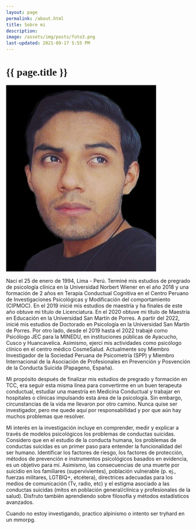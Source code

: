 ```yaml
---
layout: page
permalink: /about.html
title: Sobre mi
description: 
image: /assets/img/posts/foto3.png
last-updated: 2021-09-17 5:55 PM
---
```


<h1 class="mx-auto" style="font-family:Courgette;">{{ page.title }}</h1>

  <img src="/assets/img/posts/foto3.png">

Nací el 25 de enero de 1994, Lima - Perú. Terminé mis estudios de pregrado de psicología clínica en la Universidad Norbert Wiener en el año 2018 y una formación de 2 años en Terapia Conductual Cognitiva en el Centro Peruano de Investigaciones Psicológicas y Modificación del comportamiento (CIPMOC). En el 2019 inicié mis estudios de maestría y ha finales de este año obtuve mi título de Licenciatura. En el 2020 obtuve mi título de Maestría en Educación en la Universidad San Martín de Porres. A partir del 2022, inicié mis estudios de Doctorado en Psicología en la Universidad San Martín de Porres. Por otro lado, desde el 2019 hasta el 2022 trabajé como Psicólogo JEC para la MINEDU, en instituciones públicas de Ayacucho, Cusco y Huancavelica. Asimismo, ejercí mis actividades como psicólogo clínico en el centro médico CosmeSalud. Actualmente soy Miembro Investigador de la Sociedad Peruana de Psicometría (SPP) y Miembro Internacional de la Asociación de Profesionales en Prevención y Posvención de la Conducta Suicida (Papageno, España).   

Mi propósito después de finalizar mis estudios de pregrado y formación en TCC, era seguir esta misma línea para convertirme en un buen terapeuta conductual, estudiar una maestría en Medicina Conductual y trabajar en hospitales o clínicas impulsando esta área de la psicología. Sin embargo, circunstancias de la vida me llevaron por otro camino. Nunca quise ser investigador, pero me quede aquí por responsabilidad y por que aún hay muchos problemas que resolver. 

Mi interés en la investigación incluye en comprender, medir y explicar a través de modelos psicológicos los problemas de conductas suicidas. Considero que en el estudio de la conducta humana, los problemas de conductas suicidas es un primer paso para entender la funcionalidad del ser humano. Identificar los factores de riesgo, los factores de protección, métodos de prevención e instrumentos psicológicos basados en evidencia, es un objetivo para mí. Asimismo, las consecuencias de una muerte por suicidio en los familiares (supervivientes), población vulnerable (p. ej., fuerzas militares, LGTBIQ+, etcétera), directrices adecuadas para los medios de comunicación (Tv, radio, etc) y el estigma asociado a las conductas suicidas (mitos en población general/clínica y profesionales de la salud). Disfruto también aprendiendo sobre filosofía y métodos estadísticos avanzados. 

Cuando no estoy investigando, practico alpinismo o intento ser tryhard en un mmorpg.
